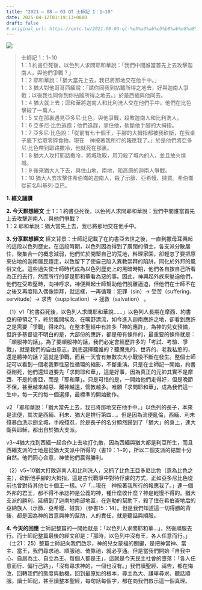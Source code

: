 ```yaml
---
title: "2021 – 08 – 03 QT 士師記 1：1~10"
date: 2025-04-12T01:19:13+0800
draft: false
# original_url: https://cmtc.tw/2021-08-03-qt-%e5%a3%ab%e5%b8%ab%e8%a8%98-1%ef%bc%9a110
---
```


![](/images/qt.jpg)
> 士師記 1：1\~10  
> 1：1 約書亞死後，以色列人求問耶和華說：「我們中間誰當首先上去攻擊迦南人，與他們爭戰？」  
> 1：2 耶和華說：「猶大當先上去，我已將那地交在他手中。」  
> 1：3 猶大對他哥哥西緬說：「請你同我到拈鬮所得之地去，好與迦南人爭戰；以後我也同你到你拈鬮所得之地去。」於是西緬與他同去。  
> 1：4 猶大就上去；耶和華將迦南人和比利洗人交在他們手中。他們在比色擊殺了一萬人，  
> 1：5 又在那裏遇見亞多尼‧比色，與他爭戰，殺敗迦南人和比利洗人。  
> 1：6 亞多尼‧比色逃跑；他們追趕，拿住他，砍斷他手腳的大拇指。  
> 1：7 亞多尼‧比色說：「從前有七十個王，手腳的大拇指都被我砍斷，在我桌子底下拾取零碎食物。現在　神按著我所行的報應我了。」於是他們將亞多尼‧比色帶到耶路撒冷，他就死在那裏。  
> 1：8 猶大人攻打耶路撒冷，將城攻取，用刀殺了城內的人，並且放火燒城。  
> 1：9 後來猶大人下去，與住山地、南地，和高原的迦南人爭戰。  
> 1：10 猶大人去攻擊住希伯崙的迦南人，殺了示篩、亞希幔、撻買。希伯崙從前名叫基列‧亞巴。

**1. 經文誦讀**

**2.  今天默想經文**
士 1：1 約書亞死後，以色列人求問耶和華說：我們中間誰當首先上去攻擊迦南人，與他們爭戰？  
1：2 耶和華說：猶大當先上去，我已將那地交在他手中。

**3. 分享默想經文**
經文背景：士師記記載了在約書亞去世之後，一直到撒母耳興起的這段以色列歷史。在這段時期，以色列因為得到了廣闊的領士，各支派分散居住，聚集合一的概念減弱，他們忙於開墾自己的荒地，料理家園，卻輕忽了要把原來佔地的迦南居民趕走，以致留下了使自己陷入異教崇拜的陷阱，同化於外邦的風俗文化。這些過失使士師時代成為以色列歷史上的黑暗時期，他們各自按自己所看為正的去行，然而所行的卻是耶和華看為惡的事。因此，神興起外族來壓迫他們，他們在受欺壓時，向神呼求，神便興起士師幫助他們脫離逼迫，但他們在士師不在之後又再度陷入偶像崇拜，就這樣，一再循環：犯罪（sin）→ 受苦（suffering、servitude）→ 求告（supplication）→ 拯救（salvation） 。

（1）v1「約書亞死後，以色列人求問耶和華說……」以色列人長期在摩西、約書亞的帶領之下，終於離開埃及、在曠野漂流，如今進入迦南應許之地，卻看到應許之是需要「爭戰」得來的。在整本聖經中有許多「神的應許」，為神的兒女預備，但許多基督徒不明白的是，大部份的應許，都是帶有條件的，最重要的條件就是：「順服神的話」。為了要順服神的話，我們必定會經歷許多的「考試、考驗、爭戰」，就是我們的自由意志，到底選擇聽誰的？聽魔鬼的、世界的、老我私慾的，還是聽神的話？這就是爭戰，而且一天會有無數次大小戰役不斷在發生。整個士師記可以看到一個老我罪性惡性循環的縮影，不斷重演。只是在士師記一開始，約書亞剛死，他們還知道要先「求問耶和華」，這是好事，因為真正的元帥其實不是摩西、不是約書亞，而是「耶和華」。只是可惜的是，一開始他們走得好，但是晚節不保，甚至越來越惡、離神越遠，管教越多。唯願「求問耶和華」，成為我們這一生中，每一天的每一個選擇，最標準的開始動作。

v2 「耶和華說：「猶大當先上去，我已將那地交在他手中。」以色列的長子，本來是流便，其次是西緬、利未、猶大是排行第四…。但是因為流便亂倫，西緬、利未殘暴血洗示劍全城，手段殘忍，於是長子的名分顯然歸到了「猶大」的身上，連大衛與耶穌，都出自於猶大支派。

v3\~4猶大找到西緬一起合作上去攻打仇敵，因為西緬與猶大都是利亞所生，而且西緬支派的士地是從猶大支派中所得的（書19：1\~9），所以二個支派的結盟十分自然。他們同心合意，神使他們贏得勝利。

（2）v5\~10猶大打敗迦南人和比利洗人，又抓了比色王亞多尼比色（意為比色之主），砍斷他手腳的大拇指，這是古代戰爭中對待俘虜的方式，正如亞多尼比色從前也曾對待其他七十個王一樣。v7「…現在　神按著我所行的報應我了。」連一個外邦的君王，都不得不承認神是公義的神，種什麼收什麼？神是輕慢不得的。猶大支派的勝利，延續到了迦南地南部地區，在迦勒的幫助下，殺了住在希伯崙地后的亞納族人（示篩、亞希幔、撻買）（參書15：14）。但是我們知道這一切得勝的背後，都是因為神的旨意與神的幫助，人的責任，就是聽話與順服。

**4. 今天的回應**
士師記整篇的一開始就是：「以色列人求問耶和華…」，然後順服去行。而士師記整篇最後的經文卻是：「那時，以色列中沒有王，各人任意而行。」（士21：25）整篇士師記向我們啟示，神的兒女蒙福的關鍵，是把神當神、當主、當王，我們尋求祂、順服祂、倚靠祂，就必亨通。但是當我們開始「自我中心、自居為主、自立為王、每個人都是王」，這就是今天民主社會的墮落：「各人任意而行、偏行己路」，「沒有尋求神的，一個也沒有。」我們讀聖經、禱告，都在悔改、回轉我們的態度與動機，回到最原始的根本，尊主為大、謙卑尋求、聽話順服。讀士師記，甚至讀整本聖經，每句話每個字，都在向我們啟示這一個真理。
